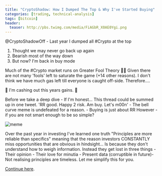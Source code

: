 ```yaml
---
title: "CryptoShadow: How I Dumped The Top & Why I've Started Buying"
categories: [trading, technical-analysis]
tags: [bitcoin]
header:
  teaser: http://pbs.twimg.com/media/FiAGbR_X0AE0Ygi.png
---
```


@CryptoShadowOff - Last year I dumped all #Crypto at the top 
1. Thought we may never go back up again 
2. Bearish most of the way down 
3. But now? I'm back in buy mode

Much of the #Crypto market runs on Greater Fool Theory 😶‍🌫️ Given there are not many 'fools' left to saturate the game (+14 other reasons). I don't think we 
have much gas left till everyone is caught off-side. Therefore....

🥂 I'm cashing out this years gains. 🥂

Before we take a deep dive - If I'm honest... This thread could be summed up in one tweet. 'RR good. Happy 2 risk. Am buy. Let's m00n' - The bell curve meme 
is undefeated for a reason. - Buying is just about RR However - if you are not smart enough to be so simple?

![meme](http://pbs.twimg.com/media/FiAGbR_X0AE0Ygi.png "chart")

Over the past year in investing I've learned one truth "Principles are more reliable than specifics" meaning that the reason investors CONSTANTLY miss 
opportunities that are obvious in hindsight... Is because they don't understand how to weigh information. Instead they get lost in three things - Their 
opinion - Their love for minutia - Present data (corruptible in future)- Not realising principles are timeless. Let me simplify this for you.

[Continue here](https://web.archive.org/web/20221120142424/https://tivitiko.herokuapp.com/thread/Kd5GMz.html).